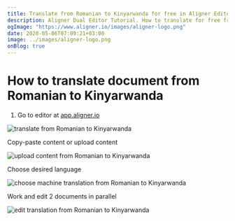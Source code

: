 ```yaml
---
title: Translate from Romanian to Kinyarwanda for free in Aligner Editor
description: Aligner Dual Editor Tutorial. How to translate for free from Romanian to Kinyarwanda. Aligner is multilingual document management platform. 
ogImage: "https://www.aligner.io/images/aligner-logo.png"
date: 2020-05-06T07:09:21+03:00
image: ../images/aligner-logo.png
onBlog: true
---
```


# How to translate document from Romanian to Kinyarwanda

1. Go to editor at [app.aligner.io](https://app.aligner.io "Aligner App web page")

![translate from Romanian to Kinyarwanda](../aligner-blank-editor.png "translate from Romanian to Kinyarwanda")

Copy-paste content or upload content

![upload content from Romanian to Kinyarwanda](../aligner-uploaded-document.png "upload content from Romanian to Kinyarwanda")

Choose desired language

![choose machine translation from Romanian to Kinyarwanda](../aligner-language-dropdown.png "choose machine translation from Romanian to Kinyarwanda")

Work and edit 2 documents in parallel

![edit translation from Romanian to Kinyarwanda](../aligner-double-sitded-editor.png "edit translation from Romanian to Kinyarwanda")


